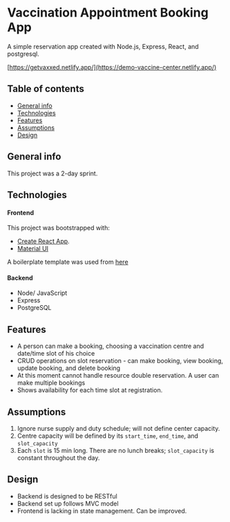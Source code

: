 # Vaccination Appointment Booking App

A simple reservation app created with Node.js, Express, React, and postgresql.

[https://getvaxxed.netlify.app/](https://demo-vaccine-center.netlify.app/)

## Table of contents

- [General info](#general-info)
- [Technologies](#technologies)
- [Features](#Features)
- [Assumptions](#Assumptions)
- [Design](#Design)

## General info

This project was a 2-day sprint.

## Technologies

#### Frontend

This project was bootstrapped with:

- [Create React App](https://github.com/facebook/create-react-app).
- [Material UI](https://mui.com/)

A boilerplate template was used from [here](https://github.com/homageapp/vaccination-center/tree/main/frontend)

#### Backend

- Node/ JavaScript
- Express
- PostgreSQL

## Features

- A person can make a booking, choosing a vaccination centre and date/time slot of his choice
- CRUD operations on slot reservation - can make booking, view booking, update booking, and delete booking
- At this moment cannot handle resource double reservation. A user can make multiple bookings
- Shows availability for each time slot at registration.

## Assumptions

1. Ignore nurse supply and duty schedule; will not define center capacity.
2. Centre capacity will be defined by its `start_time`, `end_time`, and `slot_capacity`
3. Each `slot` is 15 min long. There are no lunch breaks; `slot_capacity` is constant throughout the day.

## Design

- Backend is designed to be RESTful
- Backend set up follows MVC model
- Frontend is lacking in state management. Can be improved.

